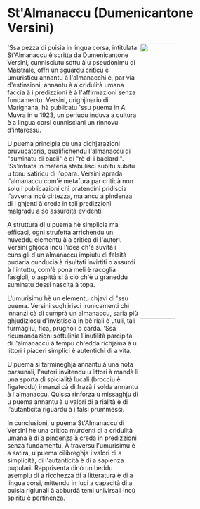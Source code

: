 # St'Almanaccu (Dumenicantone Versini)


<img align="right" width="40%" src="/images/Amuvra.jpg">

'Ssa pezza di puisia in lingua corsa, intitulata St'Almanaccu è scritta da Dumenicantone Versini, cunnisciutu sottu à u pseudonimu di Maistrale, offri un sguardu criticu è umuristicu annantu à l'almanacchi è, par via d'estinsioni, annantu à a cridulità umana faccia à i predizzioni è à l'affirmazioni senza fundamentu. Versini, urighjinariu di Marignana, hà publicatu 'ssu puema in A Muvra in u 1923, un periudu induva a cultura è a lingua corsi cunniscìani un rinnovu d'intaressu. 

U puema principia cù una dichjarazioni pruvucatoria, qualifichendu l'almanaccu di "suminatu di bacii" è di "rè di i baciardi". 'Ss'intrata in materia stabulisci subitu subitu u tonu satiricu di l'opara. Versini aprada l'almanaccu com'è metafura par criticà non solu i publicazioni chì pratendini pridiscia l'avvena incù cirtezza, ma ancu a pindenza di i ghjenti à creda in tali predizzioni malgradu a so assurdità evidenti. 

A struttura di u puema hè simplicia ma efficaci, ogni strufetta arrichendu un nuveddu elementu à a critica di l'autori. Versini ghjoca incù l'idea ch'è suvità i cunsigli d'un almanaccu impiutu di falsità pudaria cunducia à risultati invirtiti o assurdi à l'intuttu, com'è pona meli è racoglia fasgioli, o aspittà si à ciò ch'è u graneddu suminatu dessi nascita à topa. 

L'umurisimu hè un elementu chjavi di 'ssu puema. Versini sughjirisci irunicamenti chì innanzi cà di cumprà un almanaccu, saria più ghjudiziosu d'invistiscia in bè riali è utuli, tali furmagliu, fica, prugnoli o carda. 'Ssa ricumandazioni sottulinia l'inutilità parcipita di l'almanaccu à tempu ch'edda richjama à u littori i piaceri simplici è autentichi di a vita. 

U puema si tarmineghja annantu à una nota parsunali, l'autori invitendu u littori à mandà li una sporta di spicialità lucali (brocciu è figateddu) innanzi cà di frazà i solda annantu à l'almanaccu. Quissa rinforza u missaghju di u puema annantu à u valori di a rialità è di l'autanticità riguardu à i falsi prummessi. 

In cunclusioni, u puema St'Almanaccu di Versini hè una critica murdenti di a cridulità umana è di a pindenza à creda in predizzioni senza fundamentu. À traversu l'umurisimu è a satira, u puema cilibreghja i valori di a simplicità, di l'autanticità è di a sapienza pupulari. Rapprisenta dinò un beddu asempiu di a ricchezza di a litteratura è di a lingua corsi, mittendu in luci a capacità di a puisia rigiunali à abburdà temi univirsali incù spiritu è pertinenza. 


